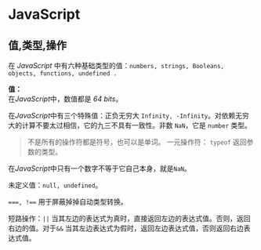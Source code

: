 # JavaScript #
   
## 值,类型,操作 ## 
在 *JavaScript* 中有六种基础类型的值：`numbers, strings, Booleans, objects, functions, undefined .`  
  
**值：**  
在*JavaScript*中，数值都是 *64 bits*。  
  
在*JavaScript*中有三个特殊值：正负无穷大 `Infinity, -Infinity`。对依赖无穷大的计算不要太过相信，它的九三不具有一致性。非数 `NaN`，它是 `number` 类型。  
   
> 不是所有的操作符都是符号，也可以是单词。
一元操作符： `typeof` 返回参数的类型。  
  
在*JavaScript*中只有一个数字不等于它自己本身，就是`NaN`。  
  
未定义值：`null, undefined`。  
  
`===, !==` 用于屏蔽掉掉自动类型转换。  
  
短路操作：`||` 当其左边的表达式为真时，直接返回左边的表达式值。否则，返回右边的值。对于`&&` 当其左边表达式为假时，返回左边表达式值，否则返回右边表达式值。